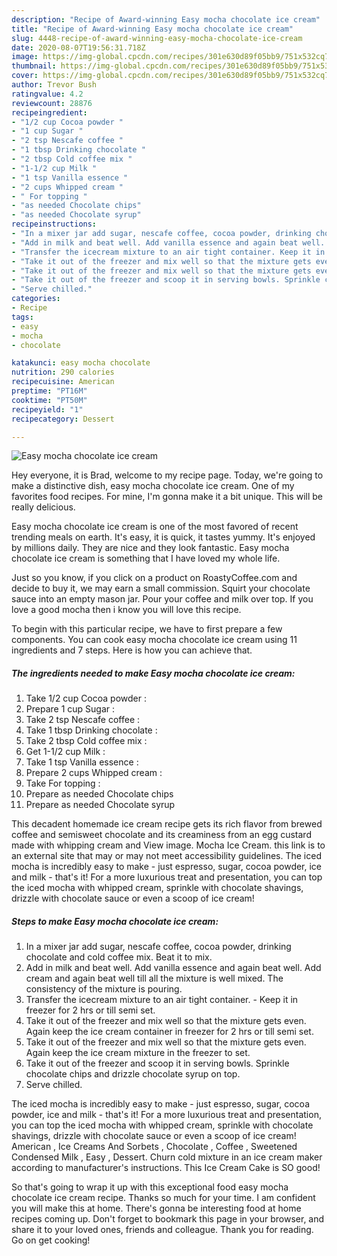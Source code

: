 ```yaml
---
description: "Recipe of Award-winning Easy mocha chocolate ice cream"
title: "Recipe of Award-winning Easy mocha chocolate ice cream"
slug: 4448-recipe-of-award-winning-easy-mocha-chocolate-ice-cream
date: 2020-08-07T19:56:31.718Z
image: https://img-global.cpcdn.com/recipes/301e630d89f05bb9/751x532cq70/easy-mocha-chocolate-ice-cream-recipe-main-photo.jpg
thumbnail: https://img-global.cpcdn.com/recipes/301e630d89f05bb9/751x532cq70/easy-mocha-chocolate-ice-cream-recipe-main-photo.jpg
cover: https://img-global.cpcdn.com/recipes/301e630d89f05bb9/751x532cq70/easy-mocha-chocolate-ice-cream-recipe-main-photo.jpg
author: Trevor Bush
ratingvalue: 4.2
reviewcount: 28876
recipeingredient:
- "1/2 cup Cocoa powder "
- "1 cup Sugar "
- "2 tsp Nescafe coffee "
- "1 tbsp Drinking chocolate "
- "2 tbsp Cold coffee mix "
- "1-1/2 cup Milk "
- "1 tsp Vanilla essence "
- "2 cups Whipped cream "
- " For topping "
- "as needed Chocolate chips"
- "as needed Chocolate syrup"
recipeinstructions:
- "In a mixer jar add sugar, nescafe coffee, cocoa powder, drinking chocolate and cold coffee mix. Beat it to mix."
- "Add in milk and beat well. Add vanilla essence and again beat well. Add cream and again beat well till all the mixture is well mixed. The consistency of the mixture is pouring."
- "Transfer the icecream mixture to an air tight container. Keep it in freezer for 2 hrs or till semi set."
- "Take it out of the freezer and mix well so that the mixture gets even. Again keep the ice cream container in freezer for 2 hrs or till semi set."
- "Take it out of the freezer and mix well so that the mixture gets even. Again keep the ice cream mixture in the freezer to set."
- "Take it out of the freezer and scoop it in serving bowls. Sprinkle chocolate chips and drizzle chocolate syrup on top."
- "Serve chilled."
categories:
- Recipe
tags:
- easy
- mocha
- chocolate

katakunci: easy mocha chocolate 
nutrition: 290 calories
recipecuisine: American
preptime: "PT16M"
cooktime: "PT50M"
recipeyield: "1"
recipecategory: Dessert

---
```



![Easy mocha chocolate ice cream](https://img-global.cpcdn.com/recipes/301e630d89f05bb9/751x532cq70/easy-mocha-chocolate-ice-cream-recipe-main-photo.jpg)

Hey everyone, it is Brad, welcome to my recipe page. Today, we're going to make a distinctive dish, easy mocha chocolate ice cream. One of my favorites food recipes. For mine, I'm gonna make it a bit unique. This will be really delicious.

Easy mocha chocolate ice cream is one of the most favored of recent trending meals on earth. It's easy, it is quick, it tastes yummy. It's enjoyed by millions daily. They are nice and they look fantastic. Easy mocha chocolate ice cream is something that I have loved my whole life.

Just so you know, if you click on a product on RoastyCoffee.com and decide to buy it, we may earn a small commission. Squirt your chocolate sauce into an empty mason jar. Pour your coffee and milk over top. If you love a good mocha then i know you will love this recipe.


To begin with this particular recipe, we have to first prepare a few components. You can cook easy mocha chocolate ice cream using 11 ingredients and 7 steps. Here is how you can achieve that.

<!--inarticleads1-->

##### The ingredients needed to make Easy mocha chocolate ice cream:

1. Take 1/2 cup Cocoa powder :
1. Prepare 1 cup Sugar :
1. Take 2 tsp Nescafe coffee :
1. Take 1 tbsp Drinking chocolate :
1. Take 2 tbsp Cold coffee mix :
1. Get 1-1/2 cup Milk :
1. Take 1 tsp Vanilla essence :
1. Prepare 2 cups Whipped cream :
1. Take  For topping :
1. Prepare as needed Chocolate chips
1. Prepare as needed Chocolate syrup


This decadent homemade ice cream recipe gets its rich flavor from brewed coffee and semisweet chocolate and its creaminess from an egg custard made with whipping cream and View image. Mocha Ice Cream. this link is to an external site that may or may not meet accessibility guidelines. The iced mocha is incredibly easy to make - just espresso, sugar, cocoa powder, ice and milk - that&#39;s it! For a more luxurious treat and presentation, you can top the iced mocha with whipped cream, sprinkle with chocolate shavings, drizzle with chocolate sauce or even a scoop of ice cream! 

<!--inarticleads2-->

##### Steps to make Easy mocha chocolate ice cream:

1. In a mixer jar add sugar, nescafe coffee, cocoa powder, drinking chocolate and cold coffee mix. Beat it to mix.
1. Add in milk and beat well. Add vanilla essence and again beat well. Add cream and again beat well till all the mixture is well mixed. The consistency of the mixture is pouring.
1. Transfer the icecream mixture to an air tight container. - Keep it in freezer for 2 hrs or till semi set.
1. Take it out of the freezer and mix well so that the mixture gets even. Again keep the ice cream container in freezer for 2 hrs or till semi set.
1. Take it out of the freezer and mix well so that the mixture gets even. Again keep the ice cream mixture in the freezer to set.
1. Take it out of the freezer and scoop it in serving bowls. Sprinkle chocolate chips and drizzle chocolate syrup on top.
1. Serve chilled.


The iced mocha is incredibly easy to make - just espresso, sugar, cocoa powder, ice and milk - that&#39;s it! For a more luxurious treat and presentation, you can top the iced mocha with whipped cream, sprinkle with chocolate shavings, drizzle with chocolate sauce or even a scoop of ice cream! American , Ice Creams And Sorbets , Chocolate , Coffee , Sweetened Condensed Milk , Easy , Dessert. Churn cold mixture in an ice cream maker according to manufacturer&#39;s instructions. This Ice Cream Cake is SO good! 

So that's going to wrap it up with this exceptional food easy mocha chocolate ice cream recipe. Thanks so much for your time. I am confident you will make this at home. There's gonna be interesting food at home recipes coming up. Don't forget to bookmark this page in your browser, and share it to your loved ones, friends and colleague. Thank you for reading. Go on get cooking!

